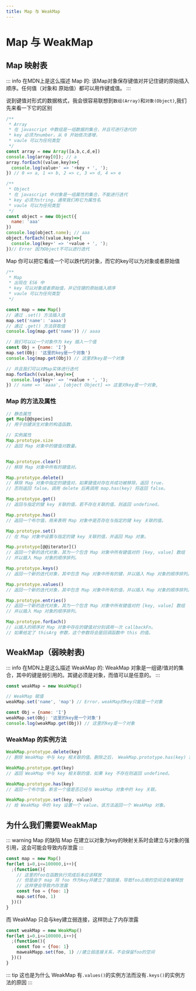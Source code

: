 ```yaml
---
title: Map 与 WeakMap
---
```

# Map 与 WeakMap

## Map 映射表
::: info 在MDN上是这么描述 Map 的:
  该Map对象保存键值对并记住键的原始插入顺序。任何值（对象和 原始值）都可以用作键或值。
:::

说到键值对形式的数据格式，我会很容易联想到`数组(Array)`和`对象(Object)`,我们先来看一下它的区别
```js
/**
 * Array
 * 在 javascript 中数组是一组数据的集合，并且可进行迭代的
 * key 必须为number，从 0 开始依次递增，
 * vaule 可以为任何类型
 */
const array = new Array([a,b,c,d,e])
console.log(array[0]); // a
array.forEach((value,key)=>{
  console.log(value+' => '+key + ', ');
}) // 0 => a, 1 => b, 2 => c, 3 => d, 4 => e

/**
 * Object
 * 在 javascript 中对象是一组属性的集合，不能进行迭代
 * key 必须为string，通常我们称它为属性名
 * vaule 可以为任何类型
 */
const object = new Object({
  name: 'aaa'
})
console.log(object.name); // aaa
object.forEach((value,key)=>{
  console.log(key+' => '+value + ', ');
})// Error 因为Object不可以进行迭代
```

Map 你可以把它看成一个可以跌代的对象，而它的key可以为对象或者原始值
```js
/**
 * Map
 * 出现在 ES6 中
 * key 可以对象或者原始值，并记住键的原始插入顺序
 * vaule 可以为任何类型
 */

const map = new Map()
// 通过 .set() 方法插入值
map.set('name': 'aaaa')
// 通过 .get() 方法获取值
console.log(map.get('name')) // aaaa

// 我们可以以一个对象作为 key 插入一个值
const Obj = {name: 'I'}
map.set(Obj: '这里的key是一个对象')
console.log(map.get(Obj)) // 这里的key是一个对象

// 并且我们可以对Map实体进行迭代
map.forEach((value,key)=>{
  console.log(key+' => '+value + ', ');
}) // name => 'aaaa', [object Object] => 这里对key是一个对象,
```
### Map 的方法及属性
```js
// 静态属性
get Map[@@species]
// 用于创建派生对象的构造函数。

// 实例属性
Map.prototype.size
// 返回 Map 对象中的键值对数量。


Map.prototype.clear()
// 移除 Map 对象中所有的键值对。

Map.prototype.delete()
// 移除 Map 对象中指定的键值对，如果键值对存在并成功被移除，返回 true，
// 否则返回 false。调用 delete 后再调用 map.has(key) 将返回 false。

Map.prototype.get()
// 返回与指定的键 key 关联的值，若不存在关联的值，则返回 undefined。

Map.prototype.has()
// 返回一个布尔值，用来表明 Map 对象中是否存在与指定的键 key 关联的值。

Map.prototype.set()
// 在 Map 对象中设置与指定的键 key 关联的值，并返回 Map 对象。

Map.prototype[@@iterator]()
// 返回一个新的迭代对象，其为一个包含 Map 对象中所有键值对的 [key, value] 数组
// 并以插入 Map 对象的顺序排列。

Map.prototype.keys()
// 返回一个新的迭代对象，其中包含 Map 对象中所有的键，并以插入 Map 对象的顺序排列。

Map.prototype.values()
// 返回一个新的迭代对象，其中包含 Map 对象中所有的值，并以插入 Map 对象的顺序排列。

Map.prototype.entries()
// 返回一个新的迭代对象，其为一个包含 Map 对象中所有键值对的 [key, value] 数组
// 并以插入 Map 对象的顺序排列。

Map.prototype.forEach()
// 以插入的顺序对 Map 对象中存在的键值对分别调用一次 callbackFn。
// 如果给定了 thisArg 参数，这个参数将会是回调函数中 this 的值。
```


## WeakMap（弱映射表)
::: info 在MDN上是这么描述 WeakMap 的:
  WeakMap 对象是一组键/值对的集合，其中的键是弱引用的。其键必须是对象，而值可以是任意的。
:::

```js
const weakMap = new WeakMap()

// WeakMap 赋值
weakMap.set('name', 'map') // Error，weakMap的key只能是一个对象

const Obj = {name: 'I'}
weakMap.set(Obj: '这里的key是一个对象')
console.log(weakMap.get(Obj)) // 这里的key是一个对象
```
### WeakMap 的实例方法
```js
WeakMap.prototype.delete(key)
// 删除 WeakMap 中与 key 相关联的值。删除之后， WeakMap.prototype.has(key) 将会返回 false。

WeakMap.prototype.get(key)
// 返回 WeakMap 中与 key 相关联的值，如果 key 不存在则返回 undefined。

WeakMap.prototype.has(key)
// 返回一个布尔值，断言一个值是否已经与 WeakMap 对象中的 key 关联。

WeakMap.prototype.set(key, value)
// 给 WeakMap 中的 key 设置一个 value。该方法返回一个 WeakMap 对象。
```

## 为什么我们需要WeakMap
::: warning Map 的缺陷
Map 在建立以对象为key的映射关系时会建立与对象的强引用，这会可能会导致内存泄露
:::
```js
const map = new Map()
for(let i=0,i<=100000,i++){
  ;(function(){
    // 这里的foo在函数执行完成后本应该释放
    // 但是由于 map 将 foo 作为key并建立了强链接，导致foo占用的空间没有被释放
    // 这样便会导致内存泄露
    const foo = {foo: 1}
    map.set(foo, 1)
  })()
}
```
而 WeakMap 只会与key建立弱连接，这样防止了内存泄露
```js
const weakMap = new WeakMap()
for(let i=0,i<=100000,i++){
  ;(function(){
    const foo = {foo: 1}
    maweakMapp.set(foo, 1) //建立弱连接关系，不会保留foo的空间
  })()
}
```
::: tip 这也是为什么 WeakMap 有`.values()`的实例方法而没有`.keys()`的实例方法的原因
:::
